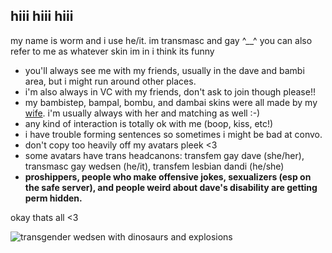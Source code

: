 ## hiii hiii hiii

my name is worm and i use he/it. im transmasc and gay ^__^ you can also refer to me as whatever skin im in i think its funny
- you'll always see me with my friends, usually in the dave and bambi area, but i might run around other places.
- i'm also always in VC with my friends, don't ask to join though please!!
- my bambistep, bampal, bombu, and dambai skins were all made by my [wife](https://github.com/fastfoodfight). i'm usually always with her and matching as well :-)
- any kind of interaction is totally ok with me (boop, kiss, etc!)
- i have trouble forming sentences so sometimes i might be bad at convo.
- don't copy too heavily off my avatars pleek <3 
- some avatars have trans headcanons: transfem gay dave (she/her), transmasc gay wedsen (he/it), transfem lesbian dandi (he/she)
- **proshippers, people who make offensive jokes, sexualizers (esp on the safe server), and people weird about dave's disability are getting perm hidden.** 

okay thats all <3

![transgender wedsen with dinosaurs and explosions](https://i.ibb.co/7rxSPYm/imgonline-com-ua-Compress-To-Size-3w6z-OBz-Icb-V9m-P.jpg)
